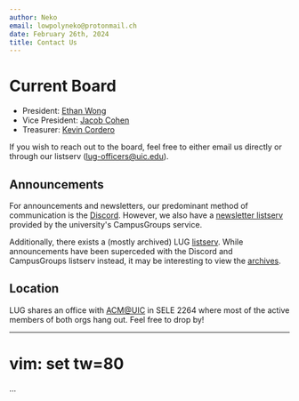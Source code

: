 ```yaml
---
author: Neko
email: lowpolyneko@protonmail.ch
date: February 26th, 2024
title: Contact Us
---
```

# Current Board
- President: [Ethan Wong](mailto:ewong25@uic.edu)
- Vice President: [Jacob Cohen](mailto:jcohen30@uic.edu)
- Treasurer: [Kevin Cordero](mailto:kcord2@uic.edu)

If you wish to reach out to the board, feel free to either email us directly or
through our listserv ([lug-officers@uic.edu](mailto:lug-officers@uic.edu)).

## Announcements
For announcements and newsletters, our predominant method of communication is
the [Discord](https://discord.gg/Edrb8ASX7m). However, we also have a
[newsletter listserv](https://uic.campusgroups.com/linuxuser/club_signup)
provided by the university's CampusGroups service.

Additionally, there exists a (mostly archived) LUG
[listserv](mailto:lug@listserv.uic.edu). While announcements have been
superceded with the Discord and CampusGroups listserv instead, it may be
interesting to view the [archives](https://listserv.uic.edu/archives/lug.html).

## Location
LUG shares an office with [ACM@UIC](https://acm.cs.uic.edu/) in SELE 2264 where
most of the active members of both orgs hang out. Feel free to drop by!

---
# vim: set tw=80
...

